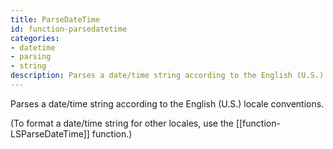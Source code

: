 ```yaml
---
title: ParseDateTime
id: function-parsedatetime
categories:
- datetime
- parsing
- string
description: Parses a date/time string according to the English (U.S.) locale conventions.
---
```


Parses a date/time string according to the English (U.S.) locale conventions.

(To format a date/time string for other locales, use the [[function-LSParseDateTime]] function.)
